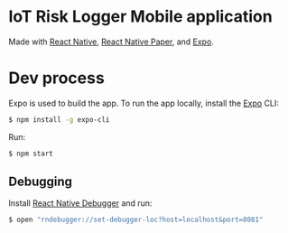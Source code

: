 # IoT Risk Logger Mobile application

Made with [React Native](https://reactnative.dev/), [React Native Paper](https://callstack.github.io/react-native-paper/), and [Expo](https://expo.io/).

# Dev process

Expo is used to build the app. To run the app locally, install the [Expo](https://expo.io/) CLI:

```bash
$ npm install -g expo-cli
```

Run:
```bash
$ npm start
```

## Debugging

Install [React Native Debugger](https://github.com/jhen0409/react-native-debugger) and run:

```bash
$ open "rndebugger://set-debugger-loc?host=localhost&port=8081"
```
